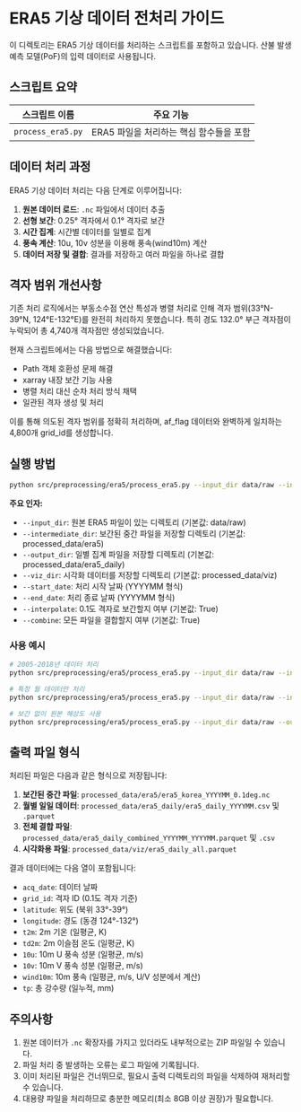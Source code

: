 # ERA5 기상 데이터 전처리 가이드

이 디렉토리는 ERA5 기상 데이터를 처리하는 스크립트를 포함하고 있습니다. 산불 발생 예측 모델(PoF)의 입력 데이터로 사용됩니다.

## 스크립트 요약

| 스크립트 이름     | 주요 기능                               |
| ----------------- | --------------------------------------- |
| `process_era5.py` | ERA5 파일을 처리하는 핵심 함수들을 포함 |

## 데이터 처리 과정

ERA5 기상 데이터 처리는 다음 단계로 이루어집니다:

1. **원본 데이터 로드**: `.nc` 파일에서 데이터 추출
2. **선형 보간**: 0.25° 격자에서 0.1° 격자로 보간
3. **시간 집계**: 시간별 데이터를 일별로 집계
4. **풍속 계산**: 10u, 10v 성분을 이용해 풍속(wind10m) 계산
5. **데이터 저장 및 결합**: 결과를 저장하고 여러 파일을 하나로 결합

## 격자 범위 개선사항

기존 처리 로직에서는 부동소수점 연산 특성과 병렬 처리로 인해 격자 범위(33°N-39°N, 124°E-132°E)를 완전히 처리하지 못했습니다. 특히 경도 132.0° 부근 격자점이 누락되어 총 4,740개 격자점만 생성되었습니다.

현재 스크립트에서는 다음 방법으로 해결했습니다:

- Path 객체 호환성 문제 해결
- xarray 내장 보간 기능 사용
- 병렬 처리 대신 순차 처리 방식 채택
- 일관된 격자 생성 및 처리

이를 통해 의도된 격자 범위를 정확히 처리하며, af_flag 데이터와 완벽하게 일치하는 4,800개 grid_id를 생성합니다.

## 실행 방법

```bash
python src/preprocessing/era5/process_era5.py --input_dir data/raw --intermediate_dir processed_data/era5 --output_dir processed_data/era5_daily --viz_dir processed_data/viz --start_date 200501 --end_date 201812 --interpolate True --combine True
```

**주요 인자:**

- `--input_dir`: 원본 ERA5 파일이 있는 디렉토리 (기본값: data/raw)
- `--intermediate_dir`: 보간된 중간 파일을 저장할 디렉토리 (기본값: processed_data/era5)
- `--output_dir`: 일별 집계 파일을 저장할 디렉토리 (기본값: processed_data/era5_daily)
- `--viz_dir`: 시각화 데이터를 저장할 디렉토리 (기본값: processed_data/viz)
- `--start_date`: 처리 시작 날짜 (YYYYMM 형식)
- `--end_date`: 처리 종료 날짜 (YYYYMM 형식)
- `--interpolate`: 0.1도 격자로 보간할지 여부 (기본값: True)
- `--combine`: 모든 파일을 결합할지 여부 (기본값: True)

### 사용 예시

```bash
# 2005-2018년 데이터 처리
python src/preprocessing/era5/process_era5.py --input_dir data/raw --intermediate_dir processed_data/era5 --output_dir processed_data/era5_daily --viz_dir processed_data/viz --start_date 200501 --end_date 201812 --interpolate True --combine True

# 특정 월 데이터만 처리
python src/preprocessing/era5/process_era5.py --input_dir data/raw --intermediate_dir processed_data/era5 --output_dir processed_data/era5_daily --start_date 202001 --end_date 202012

# 보간 없이 원본 해상도 사용
python src/preprocessing/era5/process_era5.py --input_dir data/raw --output_dir processed_data/era5_daily_orig --interpolate False
```

## 출력 파일 형식

처리된 파일은 다음과 같은 형식으로 저장됩니다:

1. **보간된 중간 파일**: `processed_data/era5/era5_korea_YYYYMM_0.1deg.nc`
2. **월별 일일 데이터**: `processed_data/era5_daily/era5_daily_YYYYMM.csv` 및 `.parquet`
3. **전체 결합 파일**: `processed_data/era5_daily_combined_YYYYMM_YYYYMM.parquet` 및 `.csv`
4. **시각화용 파일**: `processed_data/viz/era5_daily_all.parquet`

결과 데이터에는 다음 열이 포함됩니다:

- `acq_date`: 데이터 날짜
- `grid_id`: 격자 ID (0.1도 격자 기준)
- `latitude`: 위도 (북위 33°-39°)
- `longitude`: 경도 (동경 124°-132°)
- `t2m`: 2m 기온 (일평균, K)
- `td2m`: 2m 이슬점 온도 (일평균, K)
- `10u`: 10m U 풍속 성분 (일평균, m/s)
- `10v`: 10m V 풍속 성분 (일평균, m/s)
- `wind10m`: 10m 풍속 (일평균, m/s, U/V 성분에서 계산)
- `tp`: 총 강수량 (일누적, mm)

## 주의사항

1. 원본 데이터가 `.nc` 확장자를 가지고 있더라도 내부적으로는 ZIP 파일일 수 있습니다.
2. 파일 처리 중 발생하는 오류는 로그 파일에 기록됩니다.
3. 이미 처리된 파일은 건너뛰므로, 필요시 출력 디렉토리의 파일을 삭제하여 재처리할 수 있습니다.
4. 대용량 파일을 처리하므로 충분한 메모리(최소 8GB 이상 권장)가 필요합니다.
